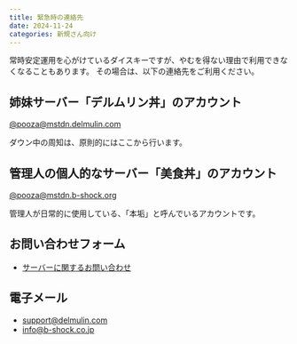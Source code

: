 ```yaml
---
title: 緊急時の連絡先
date: 2024-11-24
categories: 新規さん向け
---
```


常時安定運用を心がけているダイスキーですが、やむを得ない理由で利用できなくなることもあります。
その場合は、以下の連絡先をご利用ください。

## 姉妹サーバー「デルムリン丼」のアカウント

[@pooza@mstdn.delmulin.com](https://mstdn.delmulin.com/@pooza)

ダウン中の周知は、原則的にはここから行います。

## 管理人の個人的なサーバー「美食丼」のアカウント

[@pooza@mstdn.b-shock.org](https://mstdn.b-shock.org/@pooza)

管理人が日常的に使用している、「本垢」と呼んでいるアカウントです。

## お問い合わせフォーム

- [サーバーに関するお問い合わせ](https://docs.google.com/forms/d/16nB-ZyUKlDYbxdNqedDbZp1ef2OHWyuwylzjOmOdwNk)

## 電子メール

- support@delmulin.com
- info@b-shock.co.jp
